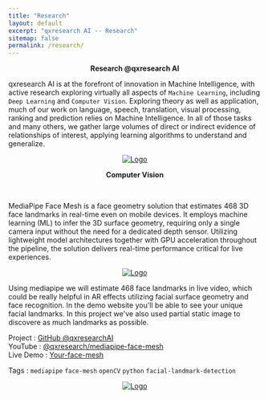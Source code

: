 ```yaml
---
title: "Research"
layout: default
excerpt: "qxresearch AI -- Research"
sitemap: false
permalink: /research/
---
```


<p align="center">
  <b>Research @qxresearch AI</b>
</p>

qxresearch AI is at the forefront of innovation in Machine Intelligence, with active research exploring virtually all aspects of `Machine Learning`, including `Deep Learning` and `Computer Vision`. Exploring theory as well as application, much of our work on language, speech, translation, visual processing, ranking and prediction relies on Machine Intelligence. In all of those tasks and many others, we gather large volumes of direct or indirect evidence of relationships of interest, applying learning algorithms to understand and generalize.


<p align="center">
  <a href="https://qxresearch.github.io">
    <img src="https://raw.githubusercontent.com/qxresearch/qxresearch.github.io/main/images/Delete/giphy.gif" alt="Logo">
  </a>
</p>

<p align="center">
  <b>Computer Vision</b>
</p>

<br>

MediaPipe Face Mesh is a face geometry solution that estimates 468 3D face landmarks in real-time even on mobile devices. It employs machine learning (ML) to infer the 3D surface geometry, requiring only a single camera input without the need for a dedicated depth sensor. Utilizing lightweight model architectures together with GPU acceleration throughout the pipeline, the solution delivers real-time performance critical for live experiences.

<p align="center">
  <a href="https://mediapipe.dev">
    <img src="https://raw.githubusercontent.com/qxresearch/qxresearch.github.io/main/images/Delete/face_mesh_ar_effects.gif" alt="Logo">
  </a>
</p>

Using mediapipe we will estimate 468 face landmarks in live video, which could be really helpful in AR effects utilizing facial surface geometry and face recognition. In the demo website you'll be able to see your unique facial landmarks. In this project we've also used partial static image to discovere as much landmarks as possible.

Project : [GitHub @qxresearchAI](https://github.com/qxresearch/Face-Mesh-Detection)
<br>
YouTube : [@qxresearch/mediapipe-face-mesh]()
<br>
Live Demo : [Your-face-mesh]()

Tags : `mediapipe` `face-mesh` `openCV` `python` `facial-landmark-detection`

<p align="center">
  <a href="https://qxresearch.github.io">
    <img src="https://raw.githubusercontent.com/qxresearch/qxresearch.github.io/main/images/Delete/giphy.gif" alt="Logo">
  </a>
</p>
